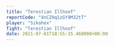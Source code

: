 ```yaml
---
title: "Terestian Illhoof"
reportCode: "4nCZHq1zGY9M32tT"
player: "Sikohex"
fight: "Terestian Illhoof"
date: 2021-07-01T18:55:15.468000+00:00
---
```

